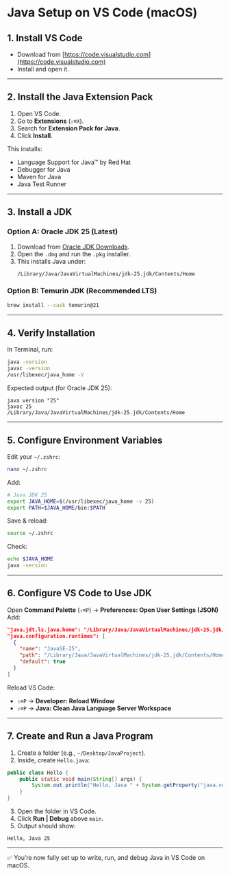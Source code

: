 # Java Setup on VS Code (macOS)

## 1. Install VS Code
- Download from [https://code.visualstudio.com](https://code.visualstudio.com)  
- Install and open it.

---

## 2. Install the Java Extension Pack
1. Open VS Code.  
2. Go to **Extensions** (`⇧⌘X`).  
3. Search for **Extension Pack for Java**.  
4. Click **Install**.  

This installs:
- Language Support for Java™ by Red Hat  
- Debugger for Java  
- Maven for Java  
- Java Test Runner  

---

## 3. Install a JDK
### Option A: Oracle JDK 25 (Latest)
1. Download from [Oracle JDK Downloads](https://www.oracle.com/java/technologies/downloads/#jdk25-mac).  
2. Open the `.dmg` and run the `.pkg` installer.  
3. This installs Java under:  
   ```
   /Library/Java/JavaVirtualMachines/jdk-25.jdk/Contents/Home
   ```

### Option B: Temurin JDK (Recommended LTS)
```bash
brew install --cask temurin@21
```

---

## 4. Verify Installation
In Terminal, run:
```bash
java -version
javac -version
/usr/libexec/java_home -V
```

Expected output (for Oracle JDK 25):
```
java version "25"
javac 25
/Library/Java/JavaVirtualMachines/jdk-25.jdk/Contents/Home
```

---

## 5. Configure Environment Variables
Edit your `~/.zshrc`:

```bash
nano ~/.zshrc
```

Add:
```bash
# Java JDK 25
export JAVA_HOME=$(/usr/libexec/java_home -v 25)
export PATH=$JAVA_HOME/bin:$PATH
```

Save & reload:
```bash
source ~/.zshrc
```

Check:
```bash
echo $JAVA_HOME
java -version
```

---

## 6. Configure VS Code to Use JDK
Open **Command Palette** (`⇧⌘P`) → **Preferences: Open User Settings (JSON)**  
Add:

```json
"java.jdt.ls.java.home": "/Library/Java/JavaVirtualMachines/jdk-25.jdk/Contents/Home",
"java.configuration.runtimes": [
  {
    "name": "JavaSE-25",
    "path": "/Library/Java/JavaVirtualMachines/jdk-25.jdk/Contents/Home",
    "default": true
  }
]
```

Reload VS Code:
- `⇧⌘P` → **Developer: Reload Window**  
- `⇧⌘P` → **Java: Clean Java Language Server Workspace**  

---

## 7. Create and Run a Java Program
1. Create a folder (e.g., `~/Desktop/JavaProject`).  
2. Inside, create `Hello.java`:

```java
public class Hello {
    public static void main(String[] args) {
        System.out.println("Hello, Java " + System.getProperty("java.version"));
    }
}
```

3. Open the folder in VS Code.  
4. Click **Run | Debug** above `main`.  
5. Output should show:
```
Hello, Java 25
```

---

✅ You’re now fully set up to write, run, and debug Java in VS Code on macOS.
